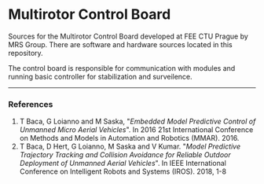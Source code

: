 Multirotor Control Board
========================

Sources for the Multirotor Control Board developed at FEE CTU Prague by MRS Group. There are software and hardware sources located in this repository.

The control board is responsible for communication with modules and running basic controller for stabilization and surveilence.

------
### References
1. T Baca, G Loianno and M Saska, "_Embedded Model Predictive Control of Unmanned Micro Aerial Vehicles_". In 2016 21st International Conference on Methods and Models in Automation and Robotics (MMAR). 2016.
2. T Baca, D Hert, G Loianno, M Saska and V Kumar. "_Model Predictive Trajectory Tracking and Collision Avoidance for Reliable Outdoor Deployment of Unmanned Aerial Vehicles_". In IEEE International Conference on Intelligent Robots and Systems (IROS). 2018, 1-8
